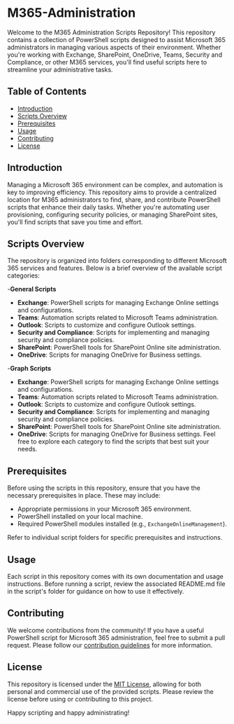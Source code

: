 # M365-Administration

Welcome to the M365 Administration Scripts Repository! This repository contains a collection of PowerShell scripts designed to assist Microsoft 365 administrators in managing various aspects of their environment. Whether you're working with Exchange, SharePoint, OneDrive, Teams, Security and Compliance, or other M365 services, you'll find useful scripts here to streamline your administrative tasks.

## Table of Contents

- [Introduction](#introduction)
- [Scripts Overview](#scripts-overview)
- [Prerequisites](#prerequisites)
- [Usage](#usage)
- [Contributing](#contributing)
- [License](#license)

## Introduction

Managing a Microsoft 365 environment can be complex, and automation is key to improving efficiency. This repository aims to provide a centralized location for M365 administrators to find, share, and contribute PowerShell scripts that enhance their daily tasks. Whether you're automating user provisioning, configuring security policies, or managing SharePoint sites, you'll find scripts that save you time and effort.

## Scripts Overview

The repository is organized into folders corresponding to different Microsoft 365 services and features. Below is a brief overview of the available script categories:

-**General Scripts**
  - **Exchange**: PowerShell scripts for managing Exchange Online settings and configurations.
  - **Teams**: Automation scripts related to Microsoft Teams administration.
  - **Outlook**: Scripts to customize and configure Outlook settings.
  - **Security and Compliance**: Scripts for implementing and managing security and compliance policies.
  - **SharePoint**: PowerShell tools for SharePoint Online site administration.
  - **OneDrive**: Scripts for managing OneDrive for Business settings.
    
-**Graph Scripts**
  - **Exchange**: PowerShell scripts for managing Exchange Online settings and configurations.
  - **Teams**: Automation scripts related to Microsoft Teams administration.
  - **Outlook**: Scripts to customize and configure Outlook settings.
  - **Security and Compliance**: Scripts for implementing and managing security and compliance policies.
  - **SharePoint**: PowerShell tools for SharePoint Online site administration.
  - **OneDrive**: Scripts for managing OneDrive for Business settings.
Feel free to explore each category to find the scripts that best suit your needs.

## Prerequisites

Before using the scripts in this repository, ensure that you have the necessary prerequisites in place. These may include:

- Appropriate permissions in your Microsoft 365 environment.
- PowerShell installed on your local machine.
- Required PowerShell modules installed (e.g., `ExchangeOnlineManagement`).

Refer to individual script folders for specific prerequisites and instructions.

## Usage

Each script in this repository comes with its own documentation and usage instructions. Before running a script, review the associated README.md file in the script's folder for guidance on how to use it effectively.

## Contributing

We welcome contributions from the community! If you have a useful PowerShell script for Microsoft 365 administration, feel free to submit a pull request. Please follow our [contribution guidelines](CONTRIBUTING.md) for more information.

## License

This repository is licensed under the [MIT License](LICENSE), allowing for both personal and commercial use of the provided scripts. Please review the license before using or contributing to this project.

Happy scripting and happy administrating!
